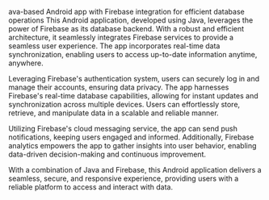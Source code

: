 ava-based Android app with Firebase integration for efficient database operations
This Android application, developed using Java, leverages the power of Firebase as its database backend. With a robust and efficient architecture, it seamlessly integrates Firebase services to provide a seamless user experience. The app incorporates real-time data synchronization, enabling users to access up-to-date information anytime, anywhere.

Leveraging Firebase's authentication system, users can securely log in and manage their accounts, ensuring data privacy. The app harnesses Firebase's real-time database capabilities, allowing for instant updates and synchronization across multiple devices. Users can effortlessly store, retrieve, and manipulate data in a scalable and reliable manner.

Utilizing Firebase's cloud messaging service, the app can send push notifications, keeping users engaged and informed. Additionally, Firebase analytics empowers the app to gather insights into user behavior, enabling data-driven decision-making and continuous improvement.

With a combination of Java and Firebase, this Android application delivers a seamless, secure, and responsive experience, providing users with a reliable platform to access and interact with data.
